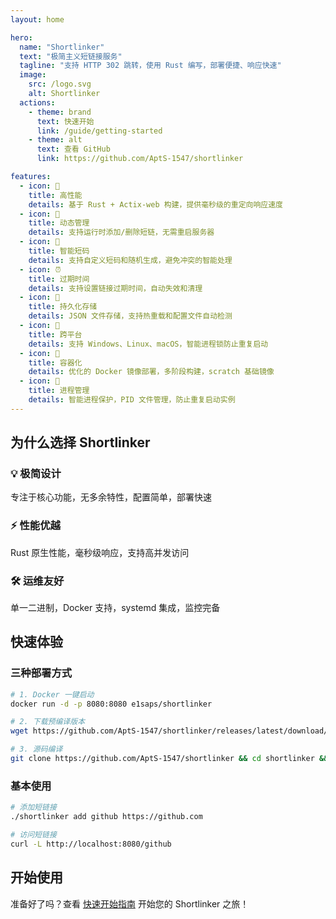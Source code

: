 ```yaml
---
layout: home

hero:
  name: "Shortlinker"
  text: "极简主义短链接服务"
  tagline: "支持 HTTP 302 跳转，使用 Rust 编写，部署便捷、响应快速"
  image:
    src: /logo.svg
    alt: Shortlinker
  actions:
    - theme: brand
      text: 快速开始
      link: /guide/getting-started
    - theme: alt
      text: 查看 GitHub
      link: https://github.com/AptS-1547/shortlinker

features:
  - icon: 🚀
    title: 高性能
    details: 基于 Rust + Actix-web 构建，提供毫秒级的重定向响应速度
  - icon: 🎯
    title: 动态管理
    details: 支持运行时添加/删除短链，无需重启服务器
  - icon: 🎲
    title: 智能短码
    details: 支持自定义短码和随机生成，避免冲突的智能处理
  - icon: ⏰
    title: 过期时间
    details: 支持设置链接过期时间，自动失效和清理
  - icon: 💾
    title: 持久化存储
    details: JSON 文件存储，支持热重载和配置文件自动检测
  - icon: 🔄
    title: 跨平台
    details: 支持 Windows、Linux、macOS，智能进程锁防止重复启动
  - icon: 🐳
    title: 容器化
    details: 优化的 Docker 镜像部署，多阶段构建，scratch 基础镜像
  - icon: 🔐
    title: 进程管理
    details: 智能进程保护，PID 文件管理，防止重复启动实例
---
```

## 为什么选择 Shortlinker

### 💡 极简设计

专注于核心功能，无多余特性，配置简单，部署快速

### ⚡ 性能优越

Rust 原生性能，毫秒级响应，支持高并发访问

### 🛠️ 运维友好

单一二进制，Docker 支持，systemd 集成，监控完备

## 快速体验

### 三种部署方式

```bash
# 1. Docker 一键启动
docker run -d -p 8080:8080 e1saps/shortlinker

# 2. 下载预编译版本
wget https://github.com/AptS-1547/shortlinker/releases/latest/download/shortlinker-linux-x86_64

# 3. 源码编译
git clone https://github.com/AptS-1547/shortlinker && cd shortlinker && cargo run
```

### 基本使用

```bash
# 添加短链接
./shortlinker add github https://github.com

# 访问短链接
curl -L http://localhost:8080/github
```

## 开始使用

准备好了吗？查看 [快速开始指南](/guide/getting-started) 开始您的 Shortlinker 之旅！
